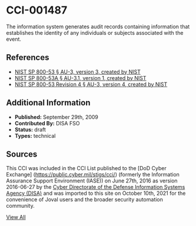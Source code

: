 # CCI-001487

The information system generates audit records containing information that establishes the identity of any individuals or subjects associated with the event.

## References ##

* [NIST SP 800-53 § AU-3, version 3, created by NIST](http://csrc.nist.gov/publications/PubsSPs.html)
* [NIST SP 800-53A § AU-3.1, version 1, created by NIST](http://csrc.nist.gov/publications/PubsSPs.html)
* [NIST SP 800-53 Revision 4 § AU-3, version 4, created by NIST](http://csrc.nist.gov/publications/PubsSPs.html)


## Additional Information ##

* **Published:** September 29th, 2009
* **Contributed By:** DISA FSO
* **Status:** draft
* **Types:** technical

## Sources ##

This CCI was included in the CCI List published to the [DoD Cyber Exchange]
(https://public.cyber.mil/stigs/cci/) (formerly the Information Assurance Support Environment
(IASE)) on June 27th, 2016 as version 2016-06-27 by the [Cyber Directorate of the Defense 
Information Systems Agency (DISA)](https://public.cyber.mil/about-cyber/) and was imported to 
this site on October 10th, 2021 for the convenience of Joval users and the broader security automation community.

[View All](../README.md)
